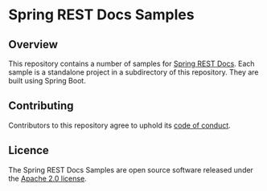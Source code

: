 # Spring REST Docs Samples

## Overview

This repository contains a number of samples for [Spring REST Docs][1].
Each sample is a standalone project in a subdirectory of this repository.
They are built using Spring Boot.

## Contributing

Contributors to this repository agree to uphold its [code of conduct][2].

## Licence

The Spring REST Docs Samples are open source software released under the [Apache 2.0 license][3].

[1]: https://github.com/spring-projects/spring-restdocs
[2]: CODE_OF_CONDUCT.md
[3]: https://www.apache.org/licenses/LICENSE-2.0.html
